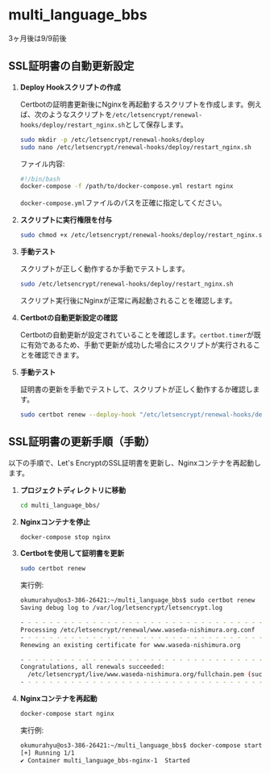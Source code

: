 # multi_language_bbs

3ヶ月後は9/9前後

## SSL証明書の自動更新設定
1. **Deploy Hookスクリプトの作成**

   Certbotの証明書更新後にNginxを再起動するスクリプトを作成します。例えば、次のようなスクリプトを`/etc/letsencrypt/renewal-hooks/deploy/restart_nginx.sh`として保存します。

   ```bash
   sudo mkdir -p /etc/letsencrypt/renewal-hooks/deploy
   sudo nano /etc/letsencrypt/renewal-hooks/deploy/restart_nginx.sh
   ```

   ファイル内容:

   ```bash
   #!/bin/bash
   docker-compose -f /path/to/docker-compose.yml restart nginx
   ```

   `docker-compose.yml`ファイルのパスを正確に指定してください。

2. **スクリプトに実行権限を付与**

   ```bash
   sudo chmod +x /etc/letsencrypt/renewal-hooks/deploy/restart_nginx.sh
   ```

3. **手動テスト**

   スクリプトが正しく動作するか手動でテストします。

   ```bash
   sudo /etc/letsencrypt/renewal-hooks/deploy/restart_nginx.sh
   ```

   スクリプト実行後にNginxが正常に再起動されることを確認します。

4. **Certbotの自動更新設定の確認**

   Certbotの自動更新が設定されていることを確認します。`certbot.timer`が既に有効であるため、手動で更新が成功した場合にスクリプトが実行されることを確認できます。

5. **手動テスト**

   証明書の更新を手動でテストして、スクリプトが正しく動作するか確認します。

   ```bash
   sudo certbot renew --deploy-hook "/etc/letsencrypt/renewal-hooks/deploy/restart_nginx.sh"
   ```


## SSL証明書の更新手順（手動）

以下の手順で、Let's EncryptのSSL証明書を更新し、Nginxコンテナを再起動します。

1. **プロジェクトディレクトリに移動**

   ```bash
   cd multi_language_bbs/
   ```

2. **Nginxコンテナを停止**

   ```bash
   docker-compose stop nginx
   ```

3. **Certbotを使用して証明書を更新**

   ```bash
   sudo certbot renew
   ```

   実行例:

   ```bash
   okumurahyu@os3-386-26421:~/multi_language_bbs$ sudo certbot renew
   Saving debug log to /var/log/letsencrypt/letsencrypt.log

   - - - - - - - - - - - - - - - - - - - - - - - - - - - - - - - - - - - - - - - -
   Processing /etc/letsencrypt/renewal/www.waseda-nishimura.org.conf
   - - - - - - - - - - - - - - - - - - - - - - - - - - - - - - - - - - - - - - - -
   Renewing an existing certificate for www.waseda-nishimura.org

   - - - - - - - - - - - - - - - - - - - - - - - - - - - - - - - - - - - - - - - -
   Congratulations, all renewals succeeded: 
     /etc/letsencrypt/live/www.waseda-nishimura.org/fullchain.pem (success)
   - - - - - - - - - - - - - - - - - - - - - - - - - - - - - - - - - - - - - - - -
   ```

4. **Nginxコンテナを再起動**

   ```bash
   docker-compose start nginx
   ```

   実行例:

   ```bash
   okumurahyu@os3-386-26421:~/multi_language_bbs$ docker-compose start nginx
   [+] Running 1/1
   ✔ Container multi_language_bbs-nginx-1  Started
   ```
